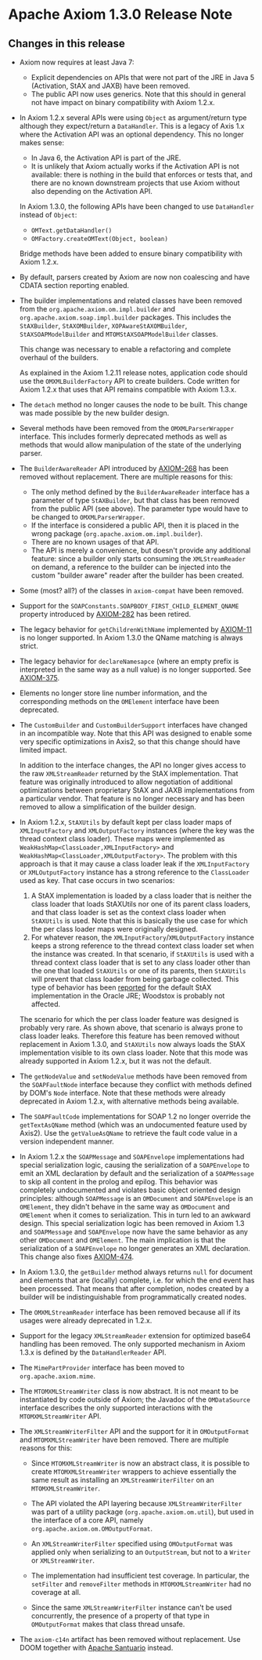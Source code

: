 Apache Axiom 1.3.0 Release Note
===============================

Changes in this release
-----------------------

*   Axiom now requires at least Java 7:

    *   Explicit dependencies on APIs that were not part of the JRE in Java 5
        (Activation, StAX and JAXB) have been removed.
    *   The public API now uses generics. Note that this should in general not
        have impact on binary compatibility with Axiom 1.2.x.

*   In Axiom 1.2.x several APIs were using `Object` as argument/return type
    although they expect/return a `DataHandler`. This is a legacy of Axis 1.x
    where the Activation API was an optional dependency. This no longer makes
    sense:

    *   In Java 6, the Activation API is part of the JRE.
    *   It is unlikely that Axiom actually works if the Activation API is not
        available: there is nothing in the build that enforces or tests that,
        and there are no known downstream projects that use Axiom without also
        depending on the Activation API.

    In Axiom 1.3.0, the following APIs have been changed to use `DataHandler`
    instead of `Object`:

    *   `OMText.getDataHandler()`
    *   `OMFactory.createOMText(Object, boolean)`

    Bridge methods have been added to ensure binary compatibility with Axiom
    1.2.x.

*   By default, parsers created by Axiom are now non coalescing and have CDATA
    section reporting enabled.

*   The builder implementations and related classes have been removed from the
    `org.apache.axiom.om.impl.builder` and `org.apache.axiom.soap.impl.builder`
    packages. This includes the `StAXBuilder`, `StAXOMBuilder`,
    `XOPAwareStAXOMBuilder`, `StAXSOAPModelBuilder` and `MTOMStAXSOAPModelBuilder`
    classes.

    This change was necessary to enable a refactoring and complete overhaul of
    the builders.

    As explained in the Axiom 1.2.11 release notes, application code
    should use the `OMXMLBuilderFactory` API to create builders. Code written for
    Axiom 1.2.x that uses that API remains compatible with Axiom 1.3.x.

*   The `detach` method no longer causes the node to be built. This change was
    made possible by the new builder design.

*   Several methods have been removed from the `OMXMLParserWrapper` interface.
    This includes formerly deprecated methods as well as methods that would
    allow manipulation of the state of the underlying parser.

*   The `BuilderAwareReader` API introduced by [AXIOM-268][] has been removed
    without replacement. There are multiple reasons for this:

    *   The only method defined by the `BuilderAwareReader` interface has a
        parameter of type `StAXBuilder`, but that class has been removed from
        the public API (see above). The parameter type would have to be changed
        to `OMXMLParserWrapper`.
    *   If the interface is considered a public API, then it is placed in the
        wrong package (`org.apache.axiom.om.impl.builder`).
    *   There are no known usages of that API.
    *   The API is merely a convenience, but doesn't provide any additional
        feature: since a builder only starts consuming the `XMLStreamReader` on
        demand, a reference to the builder can be injected into the custom
        "builder aware" reader after the builder has been created.

[AXIOM-268]: https://issues.apache.org/jira/browse/AXIOM-268

*   Some (most? all?) of the classes in `axiom-compat` have been removed.

*   Support for the `SOAPConstants.SOAPBODY_FIRST_CHILD_ELEMENT_QNAME` property
    introduced by [AXIOM-282][] has been retired.

[AXIOM-282]: https://issues.apache.org/jira/browse/AXIOM-282

*   The legacy behavior for `getChildrenWithName` implemented by [AXIOM-11][]
    is no longer supported. In Axiom 1.3.0 the QName matching is always strict.

[AXIOM-11]: https://issues.apache.org/jira/browse/AXIOM-11

*   The legacy behavior for `declareNamesapce` (where an empty prefix is
    interpreted in the same way as a null value) is no longer supported.
    See [AXIOM-375][].

*   Elements no longer store line number information, and the corresponding
    methods on the `OMElement` interface have been deprecated.

*   The `CustomBuilder` and `CustomBuilderSupport` interfaces have changed in
    an incompatible way. Note that this API was designed to enable some very
    specific optimizations in Axis2, so that this change should have limited
    impact.
    
    In addition to the interface changes, the API no longer gives access to the
    raw `XMLStreamReader` returned by the StAX implementation. That feature was
    originally introduced to allow negotiation of additional optimizations
    between proprietary StAX and JAXB implementations from a particular vendor.
    That feature is no longer necessary and has been removed to allow a
    simplification of the builder design.

*   In Axiom 1.2.x, `StAXUtils` by default kept per class loader maps of
    `XMLInputFactory` and `XMLOutputFactory` instances (where the key was the
    thread context class loader). These maps were implemented as
    `WeakHashMap<ClassLoader,XMLInputFactory>` and `WeakHashMap<ClassLoader,XMLOutputFactory>`.
    The problem with this approach is that it may cause a class loader leak if
    the `XMLInputFactory` or `XMLOutputFactory` instance has a strong reference
    to the `ClassLoader` used as key. That case occurs in two scenarios:

    1.  A StAX implementation is loaded by a class loader that is neither the
        class loader that loads StAXUtils nor one of its parent class loaders,
        and that class loader is set as the context class loader when
        `StAXUtils` is used. Note that this is basically the use case for which
        the per class loader maps were originally designed.
    2.  For whatever reason, the `XMLInputFactory`/`XMLOutputFactory` instance
        keeps a strong reference to the thread context class loader set when
        the instance was created. In that scenario, if `StAXUtils` is used with
        a thread context class loader that is set to any class loader other than
        the one that loaded `StAXUtils` or one of its parents, then `StAXUtils`
        will prevent that class loader from being garbage collected. This type
        of behavior has been [reported](http://markmail.org/message/2kfstgjckrgiimmt)
        for the default StAX implementation in the Oracle JRE; Woodstox is
        probably not affected.

    The scenario for which the per class loader feature was designed is probably
    very rare. As shown above, that scenario is always prone to class loader
    leaks. Therefore this feature has been removed without replacement in Axiom
    1.3.0, and `StAXUtils` now always loads the StAX implementation visible to
    its own class loader. Note that this mode was already supported in Axiom
    1.2.x, but it was not the default.

*   The `getNodeValue` and `setNodeValue` methods have been removed from the
    `SOAPFaultNode` interface because they conflict with methods defined by
    DOM's `Node` interface. Note that these methods were already deprecated in
    Axiom 1.2.x, with alternative methods being available.

*   The `SOAPFaultCode` implementations for SOAP 1.2 no longer override the
    `getTextAsQName` method (which was an undocumented feature used by Axis2).
    Use the `getValueAsQName` to retrieve the fault code value in a version
    independent manner.

*   In Axiom 1.2.x the `SOAPMessage` and `SOAPEnvelope` implementations had
    special serialization logic, causing the serialization of a `SOAPEnvelope`
    to emit an XML declaration by default and the serialization of a
    `SOAPMessage` to skip all content in the prolog and epilog. This behavior
    was completely undocumented and violates basic object oriented design
    principles: although `SOAPMessage` is an `OMDocument` and `SOAPEnvelope` is
    an `OMElement`, they didn't behave in the same way as `OMDocument` and
    `OMElement` when it comes to serialization. This in turn led to an awkward
    design. This special serialization logic has been removed in Axiom 1.3 and
    `SOAPMessage` and `SOAPEnvelope` now have the same behavior as any other
    `OMDocument` and `OMElement`. The main implication is that the serialization
    of a `SOAPEnvelope` no longer generates an XML declaration. This change also
    fixes [AXIOM-474][].

*   In Axiom 1.3.0, the `getBuilder` method always returns `null` for document
    and elements that are (locally) complete, i.e. for which the end event has
    been processed. That means that after completion, nodes created by a builder
    will be indistinguishable from programmatically created nodes.

*   The `OMXMLStreamReader` interface has been removed because all if its
    usages were already deprecated in 1.2.x.

*   Support for the legacy `XMLStreamReader` extension for optimized base64
    handling has been removed. The only supported mechanism in Axiom 1.3.x is
    defined by the `DataHandlerReader` API.

*   The `MimePartProvider` interface has been moved to `org.apache.axiom.mime`.

*   The `MTOMXMLStreamWriter` class is now abstract. It is not meant to be
    instantiated by code outside of Axiom; the Javadoc of the `OMDataSource`
    interface describes the only supported interactions with the
    `MTOMXMLStreamWriter` API.

*   The `XMLStreamWriterFilter` API and the support for it in `OMOutputFormat`
    and `MTOMXMLStreamWriter` have been removed. There are multiple reasons for
    this:

    *   Since `MTOMXMLStreamWriter` is now an abstract class, it is possible to
        create `MTOMXMLStreamWriter` wrappers to achieve essentially the same
        result as installing an `XMLStreamWriterFilter` on an
        `MTOMXMLStreamWriter`.

    *   The API violated the API layering because `XMLStreamWriterFilter` was
        part of a utility package (`org.apache.axiom.om.util`), but used in the
        interface of a core API, namely `org.apache.axiom.om.OMOutputFormat`.

    *   An `XMLStreamWriterFilter` specified using `OMOutputFormat` was applied
        only when serializing to an `OutputStream`, but not to a `Writer` or
        `XMLStreamWriter`.

    *   The implementation had insufficient test coverage. In particular, the
        `setFilter` and `removeFilter` methods in `MTOMXMLStreamWriter` had
        no coverage at all.

    *   Since the same `XMLStreamWriterFilter` instance can't be used
        concurrently, the presence of a property of that type in
        `OMOutputFormat` makes that class thread unsafe.

*   The `axiom-c14n` artifact has been removed without replacement. Use DOOM
    together with [Apache Santuario](http://santuario.apache.org/) instead.

[AXIOM-375]: https://issues.apache.org/jira/browse/AXIOM-375
[AXIOM-474]: https://issues.apache.org/jira/browse/AXIOM-474
